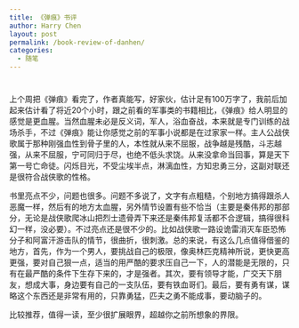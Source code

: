 ```yaml
---
title: 《弹痕》书评
author: Harry Chen
layout: post
permalink: /book-review-of-danhen/
categories:
  - 随笔
---
```

# 

上个周把《弹痕》看完了，作者真能写，好家伙，估计足有100万字了，我前后加起来估计看了将近20个小时，跟之前看的军事类的书籍相比，《弹痕》给人明显的感觉是更血腥。当然血腥未必是反义词，军人，浴血奋战，本来就是专门训练的战场杀手，不过《弹痕》能让你感觉之前的军事小说都是在过家家一样。主人公战侠歌属于那种刚强血性到骨子里的人，本性就从来不屈服，战争越是残酷，斗志越强，从来不屈服，宁可同归于尽，也绝不低头求饶。从来没拿命当回事，算是天下第一号亡命徒。闪烁目光，不受尘埃半点，淋漓血性，方知忠勇三分，这副对联还是很符合战侠歌的性格。

书里亮点不少，问题也很多。问题不多说了，文字有点粗糙，个别地方搞得跟杀人恶魔一样，然后有的地方太血腥，另外情节设置有些不恰当（主要是秦伟邦的那部分，无论是战侠歌爬冰山把烈士遗骨弄下来还是秦伟邦复活都不合逻辑，搞得很科幻一样，没必要）。不过亮点还是很不少的。比如战侠歌一路设诡雷消灭车臣恐怖分子和阿富汗游击队的情节，很曲折，很刺激。总的来说，有这么几点值得借鉴的地方，首先，作为一个男人，要挑战自己的极限，像奥林匹克精神所说，更快更高更强，要对自己狠一点，适当的用严酷的要求压自己一下，人的潜能是无限的，只有在最严酷的条件下生存下来的，才是强者。其次，要有领导才能，广交天下朋友，想成大事，身边要有自己的一支队伍，要有铁血哥们。最后，要有勇有谋，谋略这个东西还是非常有用的，只靠勇猛，匹夫之勇不能成事，要动脑子的。

比较推荐，值得一读，至少很扩展眼界，超越你之前所想象的界限。
